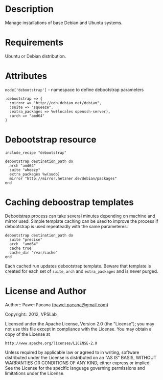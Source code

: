 Description
===========

Manage installations of base Debian and Ubuntu systems.

Requirements
============

Ubuntu or Debian distribution.

Attributes
==========

`node['debootstrap']` - namespace to define debootstrap parameters

    :debootstrap => {
      :mirror => "http://cdn.debian.net/debian",
      :suite => "squeeze",
      :extra_packages => %w(locales openssh-server),
      :arch => "amd64"
    }

Debootstrap resource
====================

    include_recipe "debootstrap"

    debootstrap destination_path do
      arch "amd64"
      suite "wheezy"
      extra_packages %w(sudo)
      mirror "http://mirror.hetzner.de/debian/packages"
    end

Caching deboostrap templates
============================

Debootstrap process can take several minutes depending on machine and mirror used.
Simple template caching can be used to improve the process if debootstrap
is used repeateadly with the same parameteres:

    debootstrap destination_path do
      suite "precise"
      arch  "amd64"
      cache true
      cache_dir "/var/cache"
    end

Each cached run updates debootstrap template. Beware that template is created for
each set of `suite`, `arch` and `extra_packages` and is never purged.


License and Author
==================

Author:: Paweł Pacana (<pawel.pacana@gmail.com>)

Copyright:: 2012, VPSLab

Licensed under the Apache License, Version 2.0 (the "License");
you may not use this file except in compliance with the License.
You may obtain a copy of the License at

    http://www.apache.org/licenses/LICENSE-2.0

Unless required by applicable law or agreed to in writing, software
distributed under the License is distributed on an "AS IS" BASIS,
WITHOUT WARRANTIES OR CONDITIONS OF ANY KIND, either express or implied.
See the License for the specific language governing permissions and
limitations under the License.
